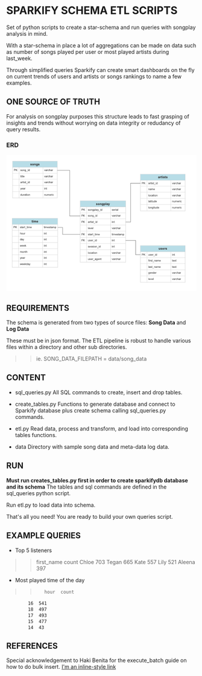 # SPARKIFY SCHEMA ETL SCRIPTS

Set of python scripts to create a star-schema and run queries with songplay analysis in mind. 

With a star-schema in place a lot of aggregations can be made on data such as number of songs played per user or most played artists during last_week.

Through simplified queries Sparkify can create smart dashboards on the fly on current trends of users and artists or songs rankings to name a few examples.


## ONE SOURCE OF TRUTH

For analysis on songplay purposes this structure leads to fast grasping of insights and trends without worrying on data integrity or redudancy of query results. 

### ERD

![alt text](erd.png "Sparkify Star Schema ERD")

## REQUIREMENTS

The schema is generated from two types of source files: **Song Data** and **Log Data** 

These must be in json format. The ETL pipeline is robust to handle various files within a directory and other sub directories.

>> ie. SONG_DATA_FILEPATH = data/song_data

## CONTENT

- sql_queries.py 
All SQL commands to create, insert and drop tables.

- create_tables.py
Functions to generate database and connect to Sparkify database plus create schema calling sql_queries.py commands.

- etl.py
Read data, process and transform, and load into corresponding tables functions. 

- data
Directory with sample song data and meta-data log data.

## RUN

**Must run creates_tables.py first in order to create sparkifydb database and its schema** The tables and sql commands are defined in the sql_queries python script.

Run etl.py to load data into schema.

That's all you need! You are ready to build your own queries script. 


EXAMPLE QUERIES
---------------

-  Top 5 listeners
>>    first_name	count
            Chloe	703
            Tegan	665
            Kate	557
            Lily	521
            Aleena	397

- Most played time of the day
>>        hour	count
            16	541
            18	497
            17	493
            15	477
            14	43


## REFERENCES

Special acknowledgement to Haki Benita for the execute_batch guide on how to do bulk insert.
[I'm an inline-style link](https://hakibenita.com/fast-load-data-python-postgresql)

